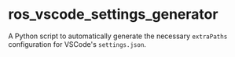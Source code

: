 # ros_vscode_settings_generator
A Python script to automatically generate the necessary `extraPaths` configuration for VSCode's `settings.json`.
